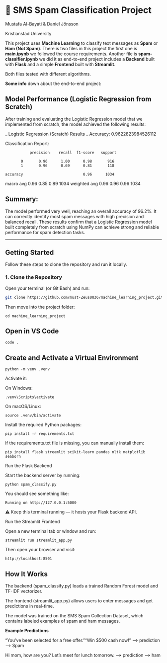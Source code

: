 # 📧 SMS Spam Classification Project
Mustafa Al-Bayati & Daniel Jönsson

Kristianstad University

This project uses **Machine Learning** to classify text messages as **Spam** or **Ham (Not Spam)**. 
There is two files in this project the first one is **main.ipynb** we followed the course requirements. 
Another file is **spam-classifier.ipynb** we did it as end-to-end project includes a **Backend** built with **Flask** and a simple **Frontend** built with **Streamlit**.

Both files tested with different algorithms. 

**Some info** down about the end-to-end project:
## Model Performance (Logistic Regression from Scratch)

After training and evaluating the Logistic Regression model that we implemented from scratch, the model achieved the following results:

_ Logistic Regression (Scratch) Results _
Accuracy: 0.9622823984526112

Classification Report:

               precision    recall  f1-score   support

           0       0.96      1.00      0.98       916
           1       0.96      0.69      0.81       118

    accuracy                           0.96      1034
   macro avg       0.96      0.85      0.89      1034
weighted avg       0.96      0.96      0.96      1034


## Summary:

The model performed very well, reaching an overall accuracy of 96.2%.
It can correctly identify most spam messages with high precision and balanced recall.
These results confirm that a Logistic Regression model built completely from scratch using NumPy can achieve strong and reliable performance for spam detection tasks.

---

## Getting Started

Follow these steps to clone the repository and run it locally.

### 1. Clone the Repository
Open your terminal (or Git Bash) and run:
```bash
git clone https://github.com/must-Zeus0036/machine_learning_project.git
```
 
Then move into the project folder:
```
cd machine_learning_project
```

## Open in VS Code
```
code .
```

## Create and Activate a Virtual Environment
```
python -m venv .venv
```

Activate it:

On Windows:
```
.venv\Scripts\activate
```

On macOS/Linux:
```
source .venv/bin/activate
```
Install the required Python packages:
```
pip install -r requirements.txt
```

If the requirements.txt file is missing, you can manually install them:
```
pip install flask streamlit scikit-learn pandas nltk matplotlib seaborn
```

Run the Flask Backend

Start the backend server by running:
```
python spam_classify.py
```

You should see something like:
```
Running on http://127.0.0.1:5000
```

⚠️ Keep this terminal running — it hosts your Flask backend API.

Run the Streamlit Frontend

Open a new terminal tab or window and run:
```
streamlit run streamlit_app.py
```

Then open your browser and visit:
```
http://localhost:8501
```


## How It Works

The backend (spam_classify.py) loads a trained Random Forest model and TF-IDF vectorizer.

The frontend (streamlit_app.py) allows users to enter messages and get predictions in real-time.

The model was trained on the SMS Spam Collection Dataset, which contains labeled examples of spam and ham messages.


**Example Predictions**

“You’ve been selected for a free offer.”“Win $500 cash now!” --> prediction  -->  Spam

Hi mom, how are you? Let’s meet for lunch tomorrow. --> prediction --> ham

